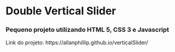 <h1>Double Vertical Slider</h1>

<h3>Pequeno projeto utilizando HTML 5, CSS 3 e Javascript</h3>

<p>Link do projeto: https://allanphillip.github.io/verticalSlider/</p>